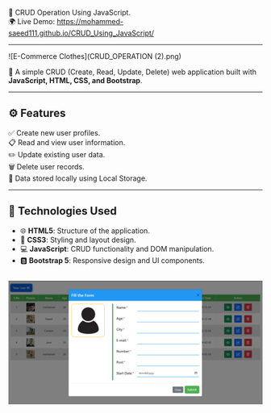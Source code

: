 📝 CRUD Operation Using JavaScript.      
🌍 Live Demo: https://mohammed-saeed111.github.io/CRUD_Using_JavaScript/
<hr>

![E-Commerce Clothes](CRUD_OPERATION (2).png)





🚀 A simple CRUD (Create, Read, Update, Delete) web application built with **JavaScript, HTML, CSS, and Bootstrap**.

---

## ⚙️ **Features**  
✅ Create new user profiles.  
📋 Read and view user information.  
✏️ Update existing user data.  
🗑️ Delete user records.  
💾 Data stored locally using Local Storage.

---

## 🧩 **Technologies Used**  
- 🌐 **HTML5**: Structure of the application.  
- 🎨 **CSS3**: Styling and layout design.  
- 💻 **JavaScript**: CRUD functionality and DOM manipulation.  
- 🅱️ **Bootstrap 5**: Responsive design and UI components.

<br>

<img src="./image/CRUD_OPERATION (2).png">

